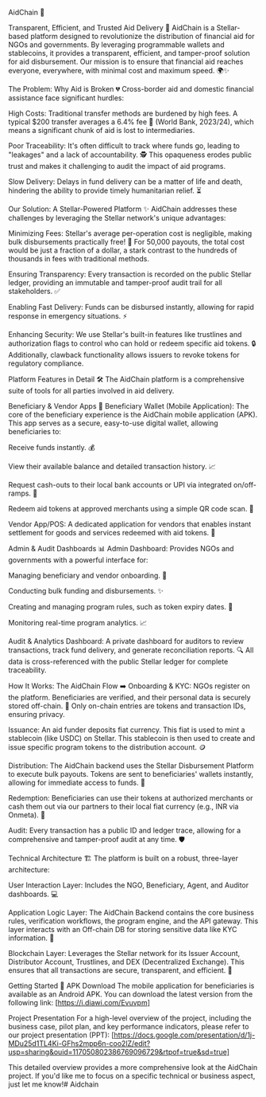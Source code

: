 AidChain 🚀

Transparent, Efficient, and Trusted Aid Delivery 🤝 AidChain is a Stellar-based platform designed to revolutionize the distribution of financial aid for NGOs and governments. By leveraging programmable wallets and stablecoins, it provides a transparent, efficient, and tamper-proof solution for aid disbursement. Our mission is to ensure that financial aid reaches everyone, everywhere, with minimal cost and maximum speed. 🌍✨

The Problem: Why Aid is Broken 💔 Cross-border aid and domestic financial assistance face significant hurdles:

High Costs: Traditional transfer methods are burdened by high fees. A typical $200 transfer averages a 6.4% fee 💸 (World Bank, 2023/24), which means a significant chunk of aid is lost to intermediaries.

Poor Traceability: It's often difficult to track where funds go, leading to "leakages" and a lack of accountability. 🕵️ This opaqueness erodes public trust and makes it challenging to audit the impact of aid programs.

Slow Delivery: Delays in fund delivery can be a matter of life and death, hindering the ability to provide timely humanitarian relief. ⏳

Our Solution: A Stellar-Powered Platform ✨ AidChain addresses these challenges by leveraging the Stellar network's unique advantages:

Minimizing Fees: Stellar's average per-operation cost is negligible, making bulk disbursements practically free! 🥳 For 50,000 payouts, the total cost would be just a fraction of a dollar, a stark contrast to the hundreds of thousands in fees with traditional methods.

Ensuring Transparency: Every transaction is recorded on the public Stellar ledger, providing an immutable and tamper-proof audit trail for all stakeholders. ✅

Enabling Fast Delivery: Funds can be disbursed instantly, allowing for rapid response in emergency situations. ⚡

Enhancing Security: We use Stellar's built-in features like trustlines and authorization flags to control who can hold or redeem specific aid tokens. 🔒 Additionally, clawback functionality allows issuers to revoke tokens for regulatory compliance.

Platform Features in Detail 🛠️ The AidChain platform is a comprehensive suite of tools for all parties involved in aid delivery.

Beneficiary & Vendor Apps 📱 Beneficiary Wallet (Mobile Application): The core of the beneficiary experience is the AidChain mobile application (APK). This app serves as a secure, easy-to-use digital wallet, allowing beneficiaries to:

Receive funds instantly. 💰

View their available balance and detailed transaction history. 📈

Request cash-outs to their local bank accounts or UPI via integrated on/off-ramps. 🏦

Redeem aid tokens at approved merchants using a simple QR code scan. 🛒

Vendor App/POS: A dedicated application for vendors that enables instant settlement for goods and services redeemed with aid tokens. 🤝

Admin & Audit Dashboards 📊 Admin Dashboard: Provides NGOs and governments with a powerful interface for:

Managing beneficiary and vendor onboarding. 👥

Conducting bulk funding and disbursements. ✨

Creating and managing program rules, such as token expiry dates. 📅

Monitoring real-time program analytics. 📈

Audit & Analytics Dashboard: A private dashboard for auditors to review transactions, track fund delivery, and generate reconciliation reports. 🔍 All data is cross-referenced with the public Stellar ledger for complete traceability.

How It Works: The AidChain Flow ➡️ Onboarding & KYC: NGOs register on the platform. Beneficiaries are verified, and their personal data is securely stored off-chain. 📝 Only on-chain entries are tokens and transaction IDs, ensuring privacy.

Issuance: An aid funder deposits fiat currency. This fiat is used to mint a stablecoin (like USDC) on Stellar. This stablecoin is then used to create and issue specific program tokens to the distribution account. 🪙

Distribution: The AidChain backend uses the Stellar Disbursement Platform to execute bulk payouts. Tokens are sent to beneficiaries' wallets instantly, allowing for immediate access to funds. 📲

Redemption: Beneficiaries can use their tokens at authorized merchants or cash them out via our partners to their local fiat currency (e.g., INR via Onmeta). 🏧

Audit: Every transaction has a public ID and ledger trace, allowing for a comprehensive and tamper-proof audit at any time. 🛡️

Technical Architecture 🏗️ The platform is built on a robust, three-layer architecture:

User Interaction Layer: Includes the NGO, Beneficiary, Agent, and Auditor dashboards. 💻

Application Logic Layer: The AidChain Backend contains the core business rules, verification workflows, the program engine, and the API gateway. This layer interacts with an Off-chain DB for storing sensitive data like KYC information. 🧠

Blockchain Layer: Leverages the Stellar network for its Issuer Account, Distributor Account, Trustlines, and DEX (Decentralized Exchange). This ensures that all transactions are secure, transparent, and efficient. 🔗

Getting Started 🚀 APK Download The mobile application for beneficiaries is available as an Android APK. You can download the latest version from the following link: [https://i.diawi.com/Evuvpm]

Project Presentation For a high-level overview of the project, including the business case, pilot plan, and key performance indicators, please refer to our project presentation (PPT): [https://docs.google.com/presentation/d/1j-MDu25d1TL4Ki-GFhs2mpp6n-coo2lZ/edit?usp=sharing&ouid=117050802386769096729&rtpof=true&sd=true]

This detailed overview provides a more comprehensive look at the AidChain project. If you'd like me to focus on a specific technical or business aspect, just let me know!# Aidchain
